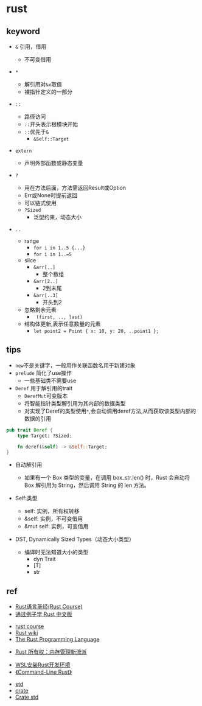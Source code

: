 
# rust





## keyword
+ `&` 引用，借用
    + 不可变借用

+ `*` 
    + 解引用对`&x`取值
    + 裸指针定义的一部分

+ `::`
    + 路径访问
    + `::`开头表示根模块开始
    + `::`优先于`&`
        + `&Self::Target`

+ `extern`
    + 声明外部函数或静态变量

+ `?`
    + 用在方法后面，方法需返回Result或Option
    + Err或None时提前返回
    + 可以链式使用
    + `?Sized`
        + 泛型约束，动态大小

+ `..`
    + range
        + `for i in 1..5 {...}`
        + `for i in 1..=5`
    + slice
        + `&arr[..]` 
            + 整个数组
        + `&arr[2..]`
            + 2到末尾
        + `&arr[..3]`
            + 开头到2
    + 忽略剩余元素
        + ` (first, .., last)`
    + 结构体更新,表示任意数量的元素
        + `let point2 = Point { x: 10, y: 20, ..point1 };`

## tips
+ `new`不是关键字，一般用作关联函数名用于新建对象
+ `prelude` 简化了use操作
    + 一些基础类不需要use
+ `Deref` 用于解引用的trait
    + `DerefMut`可变版本
    + 将智能指针类型解引用为其内部的数据类型
    + 对实现了Deref的类型使用`*`,会自动调用deref方法,从而获取该类型内部的数据的引用
```rust
pub trait Deref {
    type Target: ?Sized;

    fn deref(&self) -> &Self::Target;
}
```

+ 自动解引用
    + 如果有一个 Box<String> 类型的变量，在调用 box_str.len() 时，Rust 会自动将 Box<String> 解引用为 String，然后调用 String 的 len 方法。



+ Self:类型
    + self: 实例，所有权转移
    + &self: 实例，不可变借用
    + &mut self: 实例，可变借用

+ DST, Dynamically Sized Types（动态大小类型）
    + 编译时无法知道大小的类型
        + dyn Trait
        + [T]
        + str





## ref
<!-- 经典教程 -->
+ [Rust语言圣经(Rust Course)](https://course.rs/first-try/intro.html)
+ [通过例子学 Rust 中文版](https://rustwiki.org/zh-CN/rust-by-example/)
<!-- 教程 -->
+ [rust course](https://github.com/sunface/rust-course)
+ [Rust wiki](https://learnku.com/rust/wikis/29014S)
+ [The Rust Programming Language](https://doc.rust-lang.org/book/)
<!-- details -->
+ [Rust 所有权：内存管理新流派](https://juejin.cn/post/6844903509087764488)

<!-- install -->
+ [WSL安装Rust开发环境](http://www.voycn.com/article/wslanzhuangrustkaifahuanjing)
+ [《Command-Line Rust》](https://learning.oreilly.com/library/view/command-line-rust/9781098109424/ch01.html#id3)



<!-- api docs -->
+ [std](https://doc.rust-lang.org/stable/std/index.html)
+ [crate](https://docs.rs/)
+ [Crate std](https://rustwiki.org/zh-CN/std/)